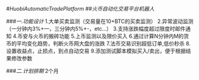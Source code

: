 #*HuobiAutomaticTradePlatform*
##*火币自动化交易平台机器人*

###*一.功能设计*
1.大单买卖监测（交易量在10+BTC的买卖监测）
2.异常波动监测（一分钟内3%+—，三分钟内5%+-，etc...）
3.支持涨跌幅度超过限度时邮件通知
4.币安与火币的搬砖功能
5.上币监测以及限价买入
6.通过计算N分钟内M的货币的平均变化趋势，判断火币网大盘的涨跌
7.法币交易识别超低订单,低价秒杀
8.设置收益点，止损点，到点自动交易
9.添加测试脚本模拟买入/卖出，便于根据结果修改参数

###*二.计划排期*
2个月
